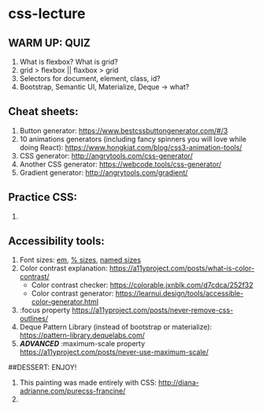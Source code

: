# css-lecture

## WARM UP: QUIZ
1. What is flexbox? What is grid?
2. grid > flexbox || flaxbox > grid
3. Selectors for document, element, class, id?
4. Bootstrap, Semantic UI, Materialize, Deque -> what?

## Cheat sheets:
1. Button generator: <https://www.bestcssbuttongenerator.com/#/3>
2. 10 animations generators (including fancy spinners you will love while doing React): <https://www.hongkiat.com/blog/css3-animation-tools/>
3. CSS generator: <http://angrytools.com/css-generator/>
4. Another CSS generator: <https://webcode.tools/css-generator/>
5. Gradient generator: <http://angrytools.com/gradient/>

## Practice CSS:
1.

## Accessibility tools:
1. Font sizes: [em](https://www.w3.org/TR/WCAG20-TECHS/C14.html), [% sizes](https://www.w3.org/TR/WCAG20-TECHS/C12.html), [named sizes](https://www.w3.org/TR/WCAG20-TECHS/C13.html)
2. Color contrast explanation: <https://a11yproject.com/posts/what-is-color-contrast/>
    * Color contrast checker: <https://colorable.jxnblk.com/d7cdca/252f32>
    * Color contrast generator: <https://learnui.design/tools/accessible-color-generator.html>
3. :focus property <https://a11yproject.com/posts/never-remove-css-outlines/>
4. Deque Pattern Library (instead of bootstrap or materialize): <https://pattern-library.dequelabs.com/>
5. ***ADVANCED*** :maximum-scale property <https://a11yproject.com/posts/never-use-maximum-scale/>

##DESSERT: ENJOY!
1. This painting was made entirely with CSS: <http://diana-adrianne.com/purecss-francine/>
2.
